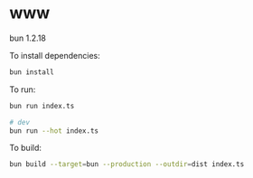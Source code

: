 # www

bun 1.2.18

To install dependencies:

```bash
bun install
```

To run:

```bash
bun run index.ts

# dev
bun run --hot index.ts
```


To build:

```bash
bun build --target=bun --production --outdir=dist index.ts
```
